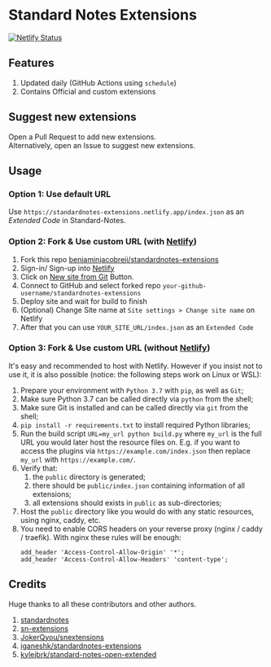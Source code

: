 # Standard Notes Extensions

[![Netlify Status](https://api.netlify.com/api/v1/badges/25256400-19de-4a55-a026-3d8ced3bf9b7/deploy-status)](https://app.netlify.com/sites/standardnotes-extensions/deploys)

## Features

1. Updated daily (GitHub Actions using ```schedule```)
2. Contains Official and custom extensions

## Suggest new extensions

Open a Pull Request to add new extensions.  
Alternatively, open an Issue to suggest new extensions.    

## Usage

### Option 1: Use default URL

Use ```https://standardnotes-extensions.netlify.app/index.json``` as an *Extended Code* in Standard-Notes.

### Option 2: Fork & Use custom URL (with [Netlify](https://app.netlify.com/))

1. Fork this repo [benjaminjacobreji/standardnotes-extensions](https://github.com/benjaminjacobreji/standardnotes-extensions/fork)
2. Sign-in/ Sign-up into [Netlify](https://app.netlify.com/)
3. Click on [New site from Git](https://app.netlify.com/start) Button.
4. Connect to GitHub and select forked repo  ```your-github-username/standardnotes-extensions```
5. Deploy site and wait for build to finish
6. (Optional) Change Site name at ```Site settings > Change site name``` on Netlify
7. After that you can use ```YOUR_SITE_URL/index.json``` as an ```Extended Code```

### Option 3: Fork & Use custom URL (without [Netlify](https://app.netlify.com/))

It's easy and recommended to host with Netlify. However if you insist not to use it, it is also possible (notice: the following steps work on Linux or WSL):

1. Prepare your environment with `Python 3.7` with `pip`, as well as `Git`;
2. Make sure Python 3.7 can be called directly via `python` from the shell;
3. Make sure Git is installed and can be called directly via `git` from the shell;
4. `pip install -r requirements.txt` to install required Python libraries;
5. Run the build script `URL=my_url python build.py` where `my_url` is the full URL you would later host the resource files on. E.g. if you want to access the plugins via `https://example.com/index.json` then replace `my_url` with `https://example.com/`.
6. Verify that:
    1. the `public` directory is generated;
    2. there should be `public/index.json` containing information of all extensions;
    3. all extensions should exists in `public` as sub-directories;
7. Host the `public` directory like you would do with any static resources, using nginx, caddy, etc.
8. You need to enable CORS headers on your reverse proxy (nginx / caddy / traefik). With nginx these rules will be enough:
    ```nginx
    add_header 'Access-Control-Allow-Origin' '*';
    add_header 'Access-Control-Allow-Headers' 'content-type';
    ```

## Credits

Huge thanks to all these contributors and other authors.

1. [standardnotes](https://github.com/standardnotes)
2. [sn-extensions](https://github.com/sn-extensions/)
3. [JokerQyou/snextensions](https://github.com/JokerQyou/snextensions)
4. [iganeshk/standardnotes-extensions](https://github.com/iganeshk/standardnotes-extensions)
5. [kylejbrk/standard-notes-open-extended](https://github.com/kylejbrk/standard-notes-open-extended)

